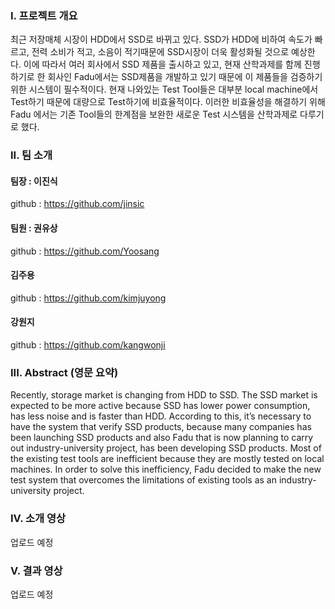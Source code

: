 ### I. 프로젝트 개요
최근 저장매체 시장이 HDD에서 SSD로 바뀌고 있다. SSD가 HDD에 비하여 속도가 빠르고, 전력 소비가 적고, 소음이 적기때문에 SSD시장이 더욱 활성화될 것으로 예상한다. 이에 따라서 여러 회사에서 SSD 제품을 출시하고 있고, 현재 산학과제를 함께 진행하기로 한 회사인 Fadu에서는 SSD제품을 개발하고 있기 때문에 이 제품들을 검증하기 위한 시스템이 필수적이다. 현재 나와있는 Test Tool들은 대부분 local machine에서 Test하기 때문에 대량으로 Test하기에 비효율적이다. 이러한 비효율성을 해결하기 위해 Fadu 에서는 기존 Tool들의 한계점을 보완한 새로운 Test 시스템을 산학과제로 다루기로 했다.


###  II. 팀 소개

#### 팀장 : 이진식
github : https://github.com/jinsic
#### 팀원 : 권유상
github : https://github.com/Yoosang
#### 김주용
github : https://github.com/kimjuyong
#### 강원지
github : https://github.com/kangwonji

### III. Abstract (영문 요약)
Recently, storage market is changing from HDD to SSD. The SSD market is expected to be more active because SSD has lower power consumption, has less noise and is faster than HDD.
According to this, it’s necessary to have the system that verify SSD products, because many companies has been launching SSD products and also Fadu that is now planning to carry out industry-university project, has been developing SSD products.
Most of the existing test tools are inefficient because they are mostly tested on local machines.
In order to solve this inefficiency, Fadu decided to make the new test system that overcomes the limitations of existing tools as an industry-university project.

### IV. 소개 영상
업로드 예정

### V.  결과 영상
업로드 예정
